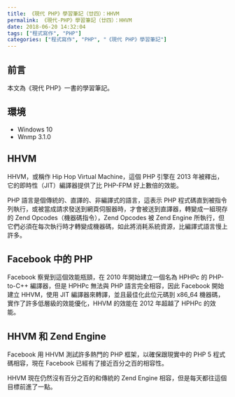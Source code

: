 ```yaml
---
title: 《現代 PHP》學習筆記（廿四）：HHVM
permalink: 《現代-PHP》學習筆記（廿四）：HHVM
date: 2018-06-20 14:32:04
tags: ["程式寫作", "PHP"]
categories: ["程式寫作", "PHP", "《現代 PHP》學習筆記"]
---
```


## 前言
本文為《現代 PHP》一書的學習筆記。

## 環境
- Windows 10
- Wnmp 3.1.0

## HHVM
HHVM，或稱作 Hip Hop Virtual Machine，這個 PHP 引擎在 2013 年被釋出，它的即時性（JIT）編譯器提供了比 PHP-FPM 好上數倍的效能。

PHP 語言是個傳統的、直譯的、非編譯式的語言，這表示 PHP 程式碼直到被指令列執行，或被當成請求發送到網頁伺服器時，才會被送到直譯器，轉變成一組現存的 Zend Opcodes（機器碼指令），Zend Opcodes 被 Zend Engine 所執行，但它們必須在每次執行時才轉變成機器碼，如此將消耗系統資源，比編譯式語言慢上許多。

## Facebook 中的 PHP
Facebook 察覺到這個效能瓶頸，在 2010 年開始建立一個名為 HPHPc 的 PHP-to-C++ 編譯器，但是 HPHPc 無法與 PHP 語言完全相容，因此 Facebook 開始建立 HHVM，使用 JIT 編譯器來轉譯，並且最佳化此位元碼到 x86_64 機器碼，實作了許多低層級的效能優化，HHVM 的效能在 2012 年超越了 HPHPc 的效能。

## HHVM 和 Zend Engine
Facebook 用 HHVM 測試許多熱門的 PHP 框架，以確保跟現實中的 PHP 5 程式碼相容，現在 Facebook 已經有了接近百分之百的相容性。

HHVM 現在仍然沒有百分之百的和傳統的 Zend Engine 相容，但是每天都往這個目標前進了一點。
